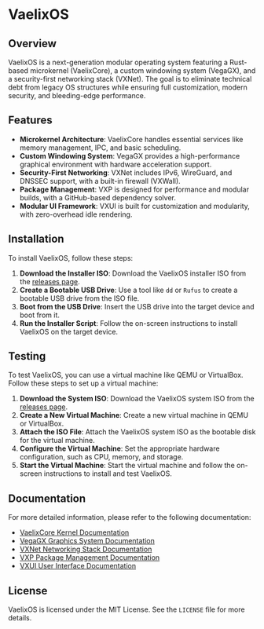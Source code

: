 # VaelixOS

## Overview
VaelixOS is a next-generation modular operating system featuring a Rust-based microkernel (VaelixCore), a custom windowing system (VegaGX), and a security-first networking stack (VXNet). The goal is to eliminate technical debt from legacy OS structures while ensuring full customization, modern security, and bleeding-edge performance.

## Features
- **Microkernel Architecture**: VaelixCore handles essential services like memory management, IPC, and basic scheduling.
- **Custom Windowing System**: VegaGX provides a high-performance graphical environment with hardware acceleration support.
- **Security-First Networking**: VXNet includes IPv6, WireGuard, and DNSSEC support, with a built-in firewall (VXWall).
- **Package Management**: VXP is designed for performance and modular builds, with a GitHub-based dependency solver.
- **Modular UI Framework**: VXUI is built for customization and modularity, with zero-overhead idle rendering.

## Installation
To install VaelixOS, follow these steps:

1. **Download the Installer ISO**: Download the VaelixOS installer ISO from the [releases page](https://github.com/veridian-zenith/vaelixos/releases).
2. **Create a Bootable USB Drive**: Use a tool like `dd` or `Rufus` to create a bootable USB drive from the ISO file.
3. **Boot from the USB Drive**: Insert the USB drive into the target device and boot from it.
4. **Run the Installer Script**: Follow the on-screen instructions to install VaelixOS on the target device.

## Testing
To test VaelixOS, you can use a virtual machine like QEMU or VirtualBox. Follow these steps to set up a virtual machine:

1. **Download the System ISO**: Download the VaelixOS system ISO from the [releases page](https://github.com/veridian-zenith/vaelixos/releases).
2. **Create a New Virtual Machine**: Create a new virtual machine in QEMU or VirtualBox.
3. **Attach the ISO File**: Attach the VaelixOS system ISO as the bootable disk for the virtual machine.
4. **Configure the Virtual Machine**: Set the appropriate hardware configuration, such as CPU, memory, and storage.
5. **Start the Virtual Machine**: Start the virtual machine and follow the on-screen instructions to install and test VaelixOS.

## Documentation
For more detailed information, please refer to the following documentation:

- [VaelixCore Kernel Documentation](docs/kernel.md)
- [VegaGX Graphics System Documentation](docs/graphics.md)
- [VXNet Networking Stack Documentation](docs/networking.md)
- [VXP Package Management Documentation](docs/package.md)
- [VXUI User Interface Documentation](docs/ui.md)

## License
VaelixOS is licensed under the MIT License. See the `LICENSE` file for more details.
